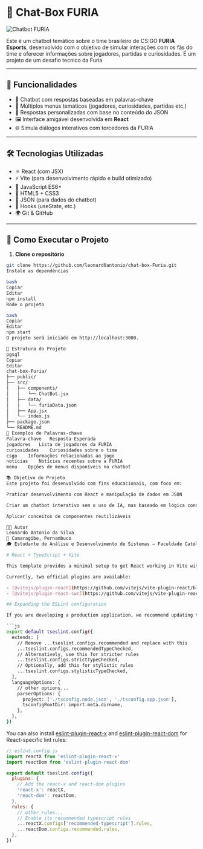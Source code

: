 # 🧠 Chat-Box FURIA

![Chatbot FURIA](https://drive.google.com/uc?id=1m-JFUgSGYwNe35_7gmb4_kvCzxZVV59l)

Este é um chatbot temático sobre o time brasileiro de CS:GO **FURIA Esports**, desenvolvido com o objetivo de simular interações com os fãs do time e oferecer informações sobre jogadores, partidas e curiosidades. É um projeto de um desafio tecnico da Furia

---

## 📌 Funcionalidades

- 🤖 Chatbot com respostas baseadas em palavras-chave  
- 🧩 Múltiplos menus temáticos (jogadores, curiosidades, partidas etc.)  
- 💬 Respostas personalizadas com base no conteúdo do JSON  
- 🖼 Interface amigável desenvolvida em **React**  
- 🌐 Simula diálogos interativos com torcedores da FURIA  

---

## 🛠 Tecnologias Utilizadas

- ⚛️ React (com JSX)
- ⚡ Vite (para desenvolvimento rápido e build otimizado)
- 📜 JavaScript ES6+
- 🎨 HTML5 + CSS3
- 🧩 JSON (para dados do chatbot)
- 🧠 Hooks (useState, etc.)
- 🌍 Git & GitHub

---

## 🚀 Como Executar o Projeto

1. **Clone o repositório**
```bash
git clone https://github.com/leonard0antonio/chat-box-Furia.git
Instale as dependências

bash
Copiar
Editar
npm install
Rode o projeto

bash
Copiar
Editar
npm start
O projeto será iniciado em http://localhost:3000.

🧠 Estrutura do Projeto
pgsql
Copiar
Editar
chat-box-Furia/
├── public/
├── src/
│   ├── components/
│   │   └── ChatBot.jsx
│   ├── data/
│   │   └── furiaData.json
│   ├── App.jsx
│   └── index.js
├── package.json
└── README.md
🧩 Exemplos de Palavras-chave
Palavra-chave	Resposta Esperada
jogadores	Lista de jogadores da FURIA
curiosidades	Curiosidades sobre o time
csgo	Informações relacionadas ao jogo
notícias	Notícias recentes sobre a FURIA
menu	Opções de menus disponíveis no chatbot

📚 Objetivo do Projeto
Este projeto foi desenvolvido com fins educacionais, com foco em:

Praticar desenvolvimento com React e manipulação de dados em JSON

Criar um chatbot interativo sem o uso de IA, mas baseado em lógica condicional

Aplicar conceitos de componentes reutilizáveis

👨‍💻 Autor
Leonardo Antonio da Silva
📍 Camaragibe, Pernambuco
🎓 Estudante de Análise e Desenvolvimento de Sistemas – Faculdade Católica Imaculada Conceição do Recife

# React + TypeScript + Vite

This template provides a minimal setup to get React working in Vite with HMR and some ESLint rules.

Currently, two official plugins are available:

- [@vitejs/plugin-react](https://github.com/vitejs/vite-plugin-react/blob/main/packages/plugin-react) uses [Babel](https://babeljs.io/) for Fast Refresh
- [@vitejs/plugin-react-swc](https://github.com/vitejs/vite-plugin-react/blob/main/packages/plugin-react-swc) uses [SWC](https://swc.rs/) for Fast Refresh

## Expanding the ESLint configuration

If you are developing a production application, we recommend updating the configuration to enable type-aware lint rules:

```js
export default tseslint.config({
  extends: [
    // Remove ...tseslint.configs.recommended and replace with this
    ...tseslint.configs.recommendedTypeChecked,
    // Alternatively, use this for stricter rules
    ...tseslint.configs.strictTypeChecked,
    // Optionally, add this for stylistic rules
    ...tseslint.configs.stylisticTypeChecked,
  ],
  languageOptions: {
    // other options...
    parserOptions: {
      project: ['./tsconfig.node.json', './tsconfig.app.json'],
      tsconfigRootDir: import.meta.dirname,
    },
  },
})
```

You can also install [eslint-plugin-react-x](https://github.com/Rel1cx/eslint-react/tree/main/packages/plugins/eslint-plugin-react-x) and [eslint-plugin-react-dom](https://github.com/Rel1cx/eslint-react/tree/main/packages/plugins/eslint-plugin-react-dom) for React-specific lint rules:

```js
// eslint.config.js
import reactX from 'eslint-plugin-react-x'
import reactDom from 'eslint-plugin-react-dom'

export default tseslint.config({
  plugins: {
    // Add the react-x and react-dom plugins
    'react-x': reactX,
    'react-dom': reactDom,
  },
  rules: {
    // other rules...
    // Enable its recommended typescript rules
    ...reactX.configs['recommended-typescript'].rules,
    ...reactDom.configs.recommended.rules,
  },
})
```
